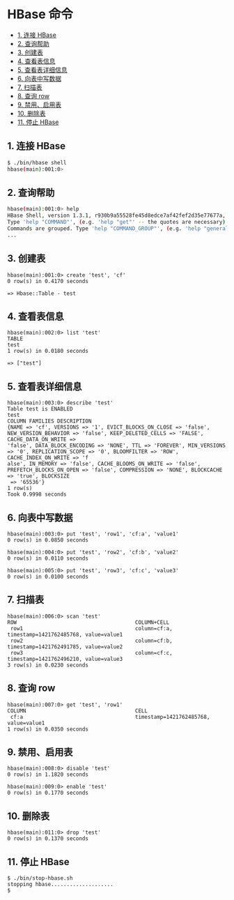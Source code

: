 # HBase 命令

<!-- TOC depthFrom:2 depthTo:3 -->

- [1. 连接 HBase](#1-连接-hbase)
- [2. 查询帮助](#2-查询帮助)
- [3. 创建表](#3-创建表)
- [4. 查看表信息](#4-查看表信息)
- [5. 查看表详细信息](#5-查看表详细信息)
- [6. 向表中写数据](#6-向表中写数据)
- [7. 扫描表](#7-扫描表)
- [8. 查询 row](#8-查询-row)
- [9. 禁用、启用表](#9-禁用启用表)
- [10. 删除表](#10-删除表)
- [11. 停止 HBase](#11-停止-hbase)

<!-- /TOC -->

## 1. 连接 HBase

```bash
$ ./bin/hbase shell
hbase(main):001:0>
```

## 2. 查询帮助

```bash
hbase(main):001:0> help
HBase Shell, version 1.3.1, r930b9a55528fe45d8edce7af42fef2d35e77677a, Thu Apr  6 19:36:54 PDT 2017
Type 'help "COMMAND"', (e.g. 'help "get"' -- the quotes are necessary) for help on a specific command.
Commands are grouped. Type 'help "COMMAND_GROUP"', (e.g. 'help "general"') for help on a command group
...
```

## 3. 创建表

```
hbase(main):001:0> create 'test', 'cf'
0 row(s) in 0.4170 seconds

=> Hbase::Table - test
```

## 4. 查看表信息

```
hbase(main):002:0> list 'test'
TABLE
test
1 row(s) in 0.0180 seconds

=> ["test"]
```

## 5. 查看表详细信息

```
hbase(main):003:0> describe 'test'
Table test is ENABLED
test
COLUMN FAMILIES DESCRIPTION
{NAME => 'cf', VERSIONS => '1', EVICT_BLOCKS_ON_CLOSE => 'false', NEW_VERSION_BEHAVIOR => 'false', KEEP_DELETED_CELLS => 'FALSE', CACHE_DATA_ON_WRITE =>
'false', DATA_BLOCK_ENCODING => 'NONE', TTL => 'FOREVER', MIN_VERSIONS => '0', REPLICATION_SCOPE => '0', BLOOMFILTER => 'ROW', CACHE_INDEX_ON_WRITE => 'f
alse', IN_MEMORY => 'false', CACHE_BLOOMS_ON_WRITE => 'false', PREFETCH_BLOCKS_ON_OPEN => 'false', COMPRESSION => 'NONE', BLOCKCACHE => 'true', BLOCKSIZE
 => '65536'}
1 row(s)
Took 0.9998 seconds
```

## 6. 向表中写数据

```
hbase(main):003:0> put 'test', 'row1', 'cf:a', 'value1'
0 row(s) in 0.0850 seconds

hbase(main):004:0> put 'test', 'row2', 'cf:b', 'value2'
0 row(s) in 0.0110 seconds

hbase(main):005:0> put 'test', 'row3', 'cf:c', 'value3'
0 row(s) in 0.0100 seconds
```

## 7. 扫描表

```
hbase(main):006:0> scan 'test'
ROW                                      COLUMN+CELL
 row1                                    column=cf:a, timestamp=1421762485768, value=value1
 row2                                    column=cf:b, timestamp=1421762491785, value=value2
 row3                                    column=cf:c, timestamp=1421762496210, value=value3
3 row(s) in 0.0230 seconds
```

## 8. 查询 row

```
hbase(main):007:0> get 'test', 'row1'
COLUMN                                   CELL
 cf:a                                    timestamp=1421762485768, value=value1
1 row(s) in 0.0350 seconds
```

## 9. 禁用、启用表

```
hbase(main):008:0> disable 'test'
0 row(s) in 1.1820 seconds

hbase(main):009:0> enable 'test'
0 row(s) in 0.1770 seconds
```

## 10. 删除表

```
hbase(main):011:0> drop 'test'
0 row(s) in 0.1370 seconds
```

## 11. 停止 HBase

```
$ ./bin/stop-hbase.sh
stopping hbase....................
$
```
